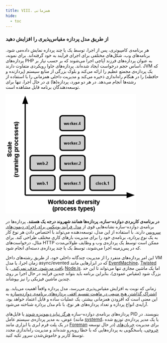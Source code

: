 ```yaml
---
title: VIII. همزمانی
hide:
  - toc
---
```

### از طریق مدل پردازه مقیاس‌پذیری را افزایش دهید

هر برنامه‌ی کامپیوتری، پس از اجرا، توسط یک یا چند پردازه نمایش داده‌می شود. برنامه‌های وب، شکل‌های مختلفی برای اجرای فرآیند به خود گرفته‌اند. برای نمونه، پردازه‌های PHP به عنوان پردازه‌های فرزند آپاچی اجرا می‌شوند که بر حسب نیاز بر اساس حجم درخواست ایجاد شده‌اند. پردازه‌های جاوا رویکردی متفاوت دارند. JVM که یک پردازه‌ی مجمتع عظیم را ارائه می‌کند و بلوک بزرگی از منابع سیستم (پردازنده و حافظه) را در هنگام راه‌اندازی ذخیره می‌کند و مدیریت داخلی همزمانی را با استفاده از رشته‌ها انجام می‌دهد. در هر دو مورد، پردازه‌(ها) ی در حال اجرا، تنها برای توسعه‌دهندگان برنامه قابل مشاهده است.

![مقیاس‌پذیری به عنوان تعداد پردازه‌های در حال اجرا بیان می‌شود، اما تنوع حجم کار به عنوان تعداد انواع پردازه بیان می شود.](images/process-types.png)

**در برنامه‌ی کاربردی دوازده-سازه، پردازه‌ها همانند شهروند درجه یک هستند.** پردازه‌ها در برنامه‌ی دوازده-سازه نشانه‌هایی قوی از [مدل فرآیند یونیکس برای اجرای دیمون‌های سرویس](https://adam.herokuapp.com/past/2011/5/9/applying_the_unix_process_model_to_web_apps/) دارند. با استفاده از این مدل، توسعه‌دهنده می‌تواند با اختصاص دادن هر نوع کار به یک *نوع پردازه*، برنامه‌ی خود را برای مدیریت بارهای کاری مختلف طراحی کند. برای مثال، درخواست‌های HTTP ممکن است توسط یک پردازه‌ی وب و وظایف طولانی‌مدت که در پس‌زمینه اجرا می‌شوند، توسط یک یا چند پردازه‌ی دسته‌ای انجام شود.

این امر پردازه‌های منفرد را از مدیریت چندگانه داخلی خود، از طریق رشته‌های داخل VM زمان اجرا، یا مدل async/evented که در ابزارهایی مانند [EventMachine](https://github.com/eventmachine/eventmachine)، [Twisted یافت می‌شود، حذف نمی‌کند. ](http://twistedmatrix.com/trac/)، یا [Node.js](http://nodejs.org/). اما یک ماشین مجازی تنها می‌تواند تا این حد بزرگ شود (مقیاس عمودی)، بنابراین برنامه باید بتواند چندین فرآیند در حال اجرا بر روی چندین ماشین فیزیکی را نیز بپوشاند.

زمانی که نوبت به افزایش مقیاس‌پذیری می‌رسد، مدل پردازه واقعاً اهمیت می‌یابد. [به اشتراک گذاشتن هیچ منبعی در ماهیت تقسیم افقی پردازه‌های برنامه‌ی دوازده‌سازه](./processes.md) به این معنی است که افزودن همزمانی بیشتر، یک عملیات ساده و قابل اعتماد خواهد بود. آرایه‌ی انواع پردازه و تعداد پردازه‌های هر نوع، با نام *مدل پردازه* شناخته می‌شود.

پردازه‌های برنامه‌ی دوازده-سازه [هرگز نباید دیمونیزه شوند](http://dustin.github.com/2010/02/28/running-processes.html) یا فایل‌های PID بنویسند. در عوض، به مدیر پردازه‌ی سیستم عامل (مانند [systemd](https://www.freedesktop.org/wiki/Software/systemd/)، یا یک مدیر پردازه‌ی توزیع شده در یک پلت فرم ابری یا ابزاری مانند [Foreman](http://blog.daviddollar.org/2011/05/06/introducing-foreman.html) در حال توسعه) برای مدیریت [جریان‌های خروجی](./logs.md)، پاسخگویی به پردازه‌هایی که با خطا روبه‌رو شده‌اند و مدیریت راه‌اندازی مجدد توسط کاربر و خاموش‌شدن سرور تکیه کنید.
